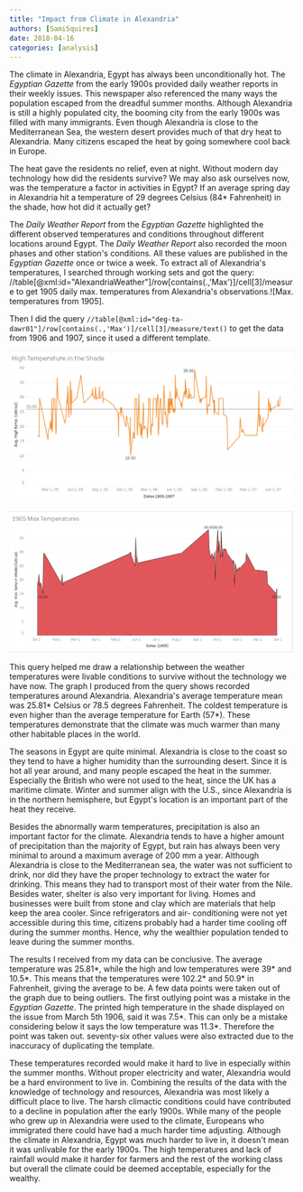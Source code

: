 ```yaml
---
title: "Impact from Climate in Alexandria"
authors: [SamiSquires]
date: 2018-04-16
categories: [analysis]
---
```

The climate in Alexandria, Egypt has always been unconditionally hot.  The _Egyptian Gazette_ from the early 1900s provided daily weather reports in  their weekly issues. This newspaper also referenced the many ways the population  escaped from the dreadful summer months. Although Alexandria is still a highly  populated city, the booming city from the early 1900s was filled with many  immigrants. Even though Alexandria is close to the Mediterranean Sea, the  western desert provides much of that dry heat to Alexandria. Many citizens  escaped the heat by going somewhere cool back in Europe.

The heat gave the residents no relief, even at night. Without modern day technology how did the residents survive? We may also ask ourselves now, was the temperature a factor in activities in Egypt? If an average spring day in Alexandria hit a temperature of 29 degrees Celsius (84* Fahrenheit) in the shade, how hot did it actually get?

The *Daily Weather Report* from the _Egyptian Gazette_ highlighted the different observed temperatures and conditions throughout different locations around Egypt. The *Daily Weather Report* also recorded the moon phases and other station's conditions. All these values are published in the _Egyptian Gazette_ once or twice a week. To extract all of Alexandria's temperatures, I searched through working sets and got the query:  //table[@xml:id="AlexandriaWeather"]/row[contains(.,'Max')]/cell[3]/measure to get 1905 daily max. temperatures from Alexandria's observations.![Max. temperatures from  1905].

Then I did the query `//table[@xml:id="deg-ta-dawr01"]/row[contains(.,'Max')]/cell[3]/measure/text()` to get the data from 1906 and 1907, since it used a different template.

![graph](squires-graph2.png)

![graph](squires-graph.png)

This query helped me draw a relationship between the weather temperatures were livable conditions to survive without the technology we have now. The graph I produced from the query shows recorded temperatures around Alexandria. Alexandria's average temperature mean was 25.81* Celsius or 78.5 degrees Fahrenheit. The coldest temperature is even higher than the average temperature for Earth (57*). These temperatures demonstrate that the climate was much warmer than many other habitable places in the world.

The seasons in Egypt are quite minimal. Alexandria is close to the coast so they tend to have a higher humidity than the surrounding desert. Since it is hot all year around, and many people escaped the heat in the summer. Especially the British who were not used to the heat, since the UK has a maritime climate. Winter and summer align with the U.S., since Alexandria is in the northern hemisphere, but Egypt's location is an important part of the heat they receive.

Besides the abnormally warm temperatures, precipitation is also an important factor for the climate. Alexandria tends to have a higher amount of precipitation than the majority of Egypt, but rain has always been very minimal to around a maximum average of 200 mm a year. Although Alexandria is close to the Mediterranean sea, the water was not sufficient to drink, nor did they have the proper technology to extract the water for drinking. This means they had to transport most of their water from the Nile. Besides water, shelter is also very important for living. Homes and businesses were built from stone and clay which are materials that help keep the area cooler. Since refrigerators and air- conditioning were not yet accessible during this time, citizens probably had a harder time cooling off during the summer months. Hence, why the wealthier population tended to leave during the summer months.

The results I received from my data can be conclusive. The average temperature was 25.81*, while the high and low temperatures were 39* and 10.5*. This means that the temperatures were 102.2* and 50.9* in Fahrenheit, giving the average to be. A few data points were taken out of the graph due to being outliers. The first outlying point was a mistake in the _Egyptian Gazette_. The printed high temperature in the shade displayed on the issue from March 5th 1906, said it was 7.5*. This can only be a mistake considering below it says the low temperature was 11.3*. Therefore the point was taken out. seventy-six other values were also extracted due to the inaccuracy of duplicating the template.

These temperatures recorded would make it hard to live in especially within the summer months. Without proper electricity and water, Alexandria would be a hard environment to live in. Combining the results of the data with the knowledge of technology and resources, Alexandria was most likely a difficult place to live. The harsh climactic conditions could have contributed to a decline in population after the early 1900s. While many of the people who grew up in Alexandria were used to the climate, Europeans who immigrated there could have had a much harder time adjusting. Although the climate in Alexandria, Egypt was much harder to live in, it doesn't mean it was unlivable for the early 1900s. The high temperatures and lack of rainfall would make it harder for farmers and the rest of the working class but overall the climate could be deemed acceptable, especially for the wealthy.
